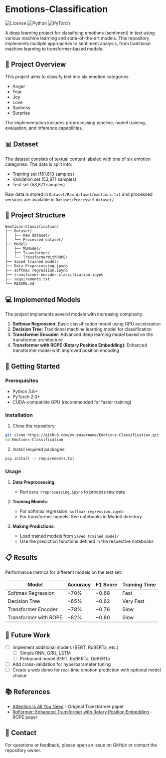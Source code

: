 # Emotions-Classification

![License](https://img.shields.io/badge/license-MIT-blue.svg)
![Python](https://img.shields.io/badge/python-3.8%2B-blue)
![PyTorch](https://img.shields.io/badge/PyTorch-2.0%2B-red)

A deep learning project for classifying emotions (sentiment) in text using various machine learning and state-of-the-art models. This repository implements multiple approaches to sentiment analysis, from traditional machine learning to transformer-based models.

## 🎯 Project Overview

This project aims to classify text into six emotion categories:
- Anger
- Fear
- Joy
- Love
- Sadness
- Surprise

The implementation includes preprocessing pipeline, model training, evaluation, and inference capabilities.

## 📊 Dataset

The dataset consists of textual content labeled with one of six emotion categories. The data is split into:
- Training set (161,613 samples)
- Validation set (53,871 samples)
- Test set (53,871 samples)

Raw data is stored in `Dataset/Raw dataset/emotions.txt` and processed versions are available in `Dataset/Processed dataset/`.

## 🧬 Project Structure

```
Emotions-Classification/
├── Dataset/
│   ├── Raw dataset/
│   └── Processed dataset/
├── Model/
│   ├── MLModel/
│   ├── Transformer/
│   └── TransformerWithROPE/
├── Saved trained model/
├── Data Preprocessing.ipynb
├── softmax regression.ipynb
├── transformer-encoder-classification.ipynb
├── requirements.txt
└── README.md
```

## 💻 Implemented Models

The project implements several models with increasing complexity:

1. **Softmax Regression**: Basic classification model using GPU acceleration
2. **Decision Tree**: Traditional machine learning model for classification
3. **Transformer Encoder**: Advanced deep learning model based on the transformer architecture
4. **Transformer with ROPE (Rotary Position Embedding)**: Enhanced transformer model with improved position encoding

## 🚀 Getting Started

### Prerequisites

- Python 3.8+
- PyTorch 2.0+
- CUDA-compatible GPU (recommended for faster training)

### Installation

1. Clone the repository:
```bash
git clone https://github.com/yourusername/Emotions-Classification.git
cd Emotions-Classification
```

2. Install required packages:
```bash
pip install -r requirements.txt
```

### Usage

1. **Data Preprocessing**:
   - Run `Data Preprocessing.ipynb` to process raw data

2. **Training Models**:
   - For softmax regression: `softmax regression.ipynb`
   - For transformer models: See notebooks in Model/ directory

3. **Making Predictions**:
   - Load trained models from `Saved trained model/`
   - Use the prediction functions defined in the respective notebooks

## 📋 Results

Performance metrics for different models on the test set:

| Model | Accuracy | F1 Score | Training Time |
|-------|----------|----------|---------------|
| Softmax Regression | ~70% | ~0.68 | Fast |
| Decision Tree | ~65% | ~0.62 | Very Fast |
| Transformer Encoder | ~78% | ~0.76 | Slow |
| Transformer with ROPE | ~82% | ~0.80 | Slow |

## 🔮 Future Work

- [ ] Implement additional models (BERT, RoBERTa, etc.)
   - [ ] Simple RNN, GRU, LSTM 
   - [ ] Pretrained model BERT, RoBERTa, DeBERTa
-[ ] Add cross-validation for hyperparameter tuning
-[ ] Create a web demo for real-time emotion prediction with optional model choice

## 📚 References

- [Attention Is All You Need](https://arxiv.org/abs/1706.03762) - Original Transformer paper
- [RoFormer: Enhanced Transformer with Rotary Position Embedding](https://arxiv.org/abs/2104.09864) - ROPE paper


## 📧 Contact

For questions or feedback, please open an issue on GitHub or contact the repository owner.
